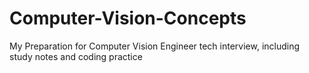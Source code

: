 # Computer-Vision-Concepts
My Preparation for Computer Vision Engineer tech interview, including study notes and coding practice
